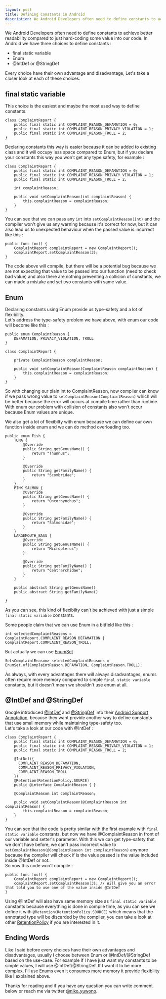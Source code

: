 ```yaml
---
layout: post
title: Defining Constants in Android
description: We Android Developers often need to define constants to achieve better readability compared to just hard-coding some value into our code. In Android we have three choices to define constants
---
```


We Android Developers often need to define constants to achieve better readability compared to just hard-coding some value into our code. In Android we have three choices to define constants :  

- final static variable 
- Enum
- @IntDef or @StringDef

Every choice have their own advantage and disadvantage, Let's take a closer look at each of these choices.

## final static variable

This choice is the easiest and maybe the most used way to define constants.

```
class ComplaintReport {
    public final static int COMPLAINT_REASON_DEFAMATION = 0;
    public final static int COMPLAINT_REASON_PRIVACY_VIOLATION = 1;
    public final static int COMPLAINT_REASON_TROLL = 2;
}
```

Declaring constants this way is easier because it can be added to existing class and it will occupy less space compared to Enum, but if you declare your constants this way you won't get any type safety, for example :

```
class ComplaintReport {
    public final static int COMPLAINT_REASON_DEFAMATION = 0;
    public final static int COMPLAINT_REASON_PRIVACY_VIOLATION = 1;
    public final static int COMPLAINT_REASON_TROLL = 2;
    
    int complaintReason;
    
    public void setComplaintReason(int complaintReason) {
    	this.complaintReason = complaintReason;
    }
}
```

You can see that we can pass any `int` into `setComplaintReason(int)` and the compiler won't give us any warning because it's correct for now, but it can also lead us to unexpected behaviour when the passed value is incorrect like this :

```
public func foo() {
	ComplaintReport complaintReport = new ComplaintReport();
	complaintReport.setComplaintReason(3); 
}
```
The code above will compile, but there will be a potential bug because we are not expecting that value to be passed into our function (need to check bad value) and also there are nothing preventing a collision of constants, we can made a mistake and set two constants with same value.

## Enum

Declaring constants using Enum provide us type-safety and a lot of flexibility.  
Let's address the type-safety problem we have above, with enum our code will become like this :


```
public enum ComplaintReason {
	DEFAMATION, PRIVACY_VIOLATION, TROLL
}

class ComplaintReport {
    
    private ComplaintReason complaintReason;
    
    public void setComplaintReason(ComplaintReason complaintReason) {
    	this.complaintReason = complaintReason;
    }
}
```
So with changing our plain int to ComplaintReason, now compiler can know if we pass wrong value to `setComplaintReason(ComplaintReason)` which will be better because the error will occurs at compile time rather than runtime.   With enum our problem with collision of constants also won't occur because Enum values are unique.

We also get a lot of flexibilty with enum because we can define our own function inside enum and we can do method overloading too.

```
public enum Fish {
	TUNA {
		@Override
		public String getGenusName() {
			return "Thunnus";
		}
		
		@Override
		public String getFamilyName() {
			return "Scombridae";
		}
	}
	PINK_SALMON {
		@Override
		public String getGenusName() {
			return "Oncorhynchus";
		}
		
		@Override
		public String getFamilyName() {
			return "Salmonidae";
		}
	}
	LARGEMOUTH_BASS {
		@Override
		public String getGenusName() {
			return "Micropterus";
		}
		
		@Override
		public String getFamilyName() {
			return "Centrarchidae";
		}
	}
	
	public abstract String getGenusName()
	public abstract String getFamilyName()
	
}
```
As you can see, this kind of flexibilty can't be achieved with just a simple `final static variable` constants.

Some people claim that we can use Enum in a bitfield like this :

```
int selectedComplaintReasons = ComplaintReport.COMPLAINT_REASON_DEFAMATION | ComplaintReport.COMPLAINT_REASON_TROLL;
```

But actually we can use [EnumSet](https://developer.android.com/reference/java/util/EnumSet.html)

```
Set<ComplaintReason> selectedComplaintReasons = EnumSet.of(ComplaintReason.DEFAMATION, ComplaintReason.TROLL);
```

As always, with every advantages there will always disadvantages, enums often require more memory compared to simple `final static variable` constants, but it doesn't mean we shouldn't use enum at all.

## @IntDef and @StringDef

Google introduced [@IntDef](https://developer.android.com/reference/android/support/annotation/IntDef.html) and [@StringDef](https://developer.android.com/reference/android/support/annotation/StringDef.html) into their [Android Support Annotation](https://developer.android.com/reference/android/support/annotation/package-summary.html), because they want provide another way to define constants that use small memory while maintaining type-safety too.  
Let's take a look at our code with @IntDef :

```
class ComplaintReport {
    public final static int COMPLAINT_REASON_DEFAMATION = 0;
    public final static int COMPLAINT_REASON_PRIVACY_VIOLATION = 1;
    public final static int COMPLAINT_REASON_TROLL = 2;
    
	@IntDef({
	  COMPLAINT_REASON_DEFAMATION,
	  COMPLAINT_REASON_PRIVACY_VIOLATION,
	  COMPLAINT_REASON_TROLL
	})
    @Retention(RetentionPolicy.SOURCE)
	public @interface ComplaintReason { }

    @ComplaintReason int complaintReason;
    
    public void setComplaintReason(@ComplaintReason int complaintReason) {
    	this.complaintReason = complaintReason;
    }
}
```

You can see that the code is pretty similar with the first example with `final static variable` constants, but now we have @ComplaintReason in front of our variable and setter's parameter. With this we can get type-safety that we don't have before, we can't pass incorrect value to `setComplaintReason(@ComplaintReason int complaintReason)` anymore because the compiler will check if is the value passed is the value included inside @IntDef or not.  
So now this code won't compile :

```
public func foo() {
	ComplaintReport complaintReport = new ComplaintReport();
	complaintReport.setComplaintReason(3); // Will give you an error that told you to use one of the value inside @IntDef
}
```

Using @IntDef will also have same memory size as `final static variable` constants because everything is done in compile time, as you can see we define it with `@Retention(RetentionPolicy.SOURCE)` which means that the annotated type will be discarded by the compiler, you can take a look at other [RetentionPolicy](https://docs.oracle.com/javase/7/docs/api/java/lang/annotation/RetentionPolicy.html) if you are interested in it.

## Ending Words

Like I said before every choices have their own advantages and disadvantages, usually I choose between Enum or @IntDef/@StringDef based on the use-case.
For example if I have just want my constants to be simple values, I will use @IntDef/@StringDef. If I want it to be more complex, I'll use Enums even it consumes more memory it provide flexibility like I explained above. 

Thanks for reading and if you have any question you can write comment below or reach me via twitter [@niko_yuwono](https://twitter.com/niko_yuwono).
